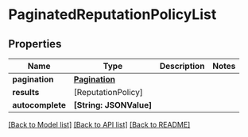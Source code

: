 # PaginatedReputationPolicyList

## Properties
Name | Type | Description | Notes
------------ | ------------- | ------------- | -------------
**pagination** | [**Pagination**](Pagination.md) |  | 
**results** | [ReputationPolicy] |  | 
**autocomplete** | **[String: JSONValue]** |  | 

[[Back to Model list]](../README.md#documentation-for-models) [[Back to API list]](../README.md#documentation-for-api-endpoints) [[Back to README]](../README.md)


